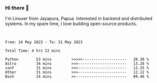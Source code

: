 ### Hi there 👋

I'm Linuxer from Jayapura, Papua. Interested in backend and distributed systems. In my spare time, I love building open-source products.

<br>

 
 <!--START_SECTION:waka-->

```text
From: 24 May 2023 - To: 31 May 2023

Total Time: 4 hrs 22 mins

Python        53 mins         >>>>>--------------------   20.30 %
Astro         34 mins         >>>----------------------   13.28 %
conf          31 mins         >>>----------------------   12.15 %
Other         31 mins         >>>----------------------   12.12 %
Bash          24 mins         >>-----------------------   09.46 %
```

<!--END_SECTION:waka-->
